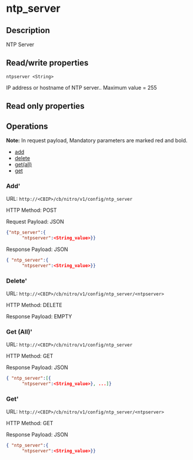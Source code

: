 # ntp_server

## Description

NTP Server

## Read/write properties

`ntpserver <String>`

IP address or hostname of NTP server..
Maximum value = 255

## Read only properties

## Operations

**Note:** In request payload, Mandatory parameters are marked red and bold.

* [add](#add)
* [delete](#delete)
* [get(all)](#getall)
* [get](#get)

### <a name="add">Add</a>'

URL: `http://<CBIP>/cb/nitro/v1/config/ntp_server`

HTTP Method: POST

Request Payload: JSON

```json
{"ntp_server":{
      "ntpserver":<String_value>}}
```

Response Payload: JSON

```json
{ "ntp_server":{
      "ntpserver":<String_value>}}
```

### <a name="delete">Delete</a>'

URL: `http://<CBIP>/cb/nitro/v1/config/ntp_server/<ntpserver>`

HTTP Method: DELETE

Response Payload: EMPTY

### <a name="getall">Get (All)</a>'

URL: `http://<CBIP>/cb/nitro/v1/config/ntp_server`

HTTP Method: GET

Response Payload: JSON

```json
{ "ntp_server":[{
      "ntpserver":<String_value>}, ...]}
```

### <a name="get">Get</a>'

URL: `http://<CBIP>/cb/nitro/v1/config/ntp_server/<ntpserver>`

HTTP Method: GET

Response Payload: JSON

```json
{ "ntp_server":{
      "ntpserver":<String_value>}}
```